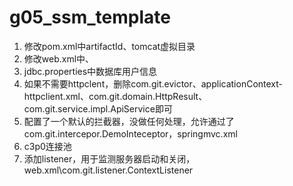 # g05_ssm_template
1. 修改pom.xml中artifactId、tomcat虚拟目录
2. 修改web.xml中<display-name>、<servlet-name>
3. jdbc.properties中数据库用户信息
4. 如果不需要httpclent，删除com.git.evictor、applicationContext-httpclient.xml、com.git.domain.HttpResult、com.git.service.impl.ApiService即可
5. 配置了一个默认的拦截器，没做任何处理，允许通过了com.git.intercepor.DemoInteceptor，springmvc.xml
6. c3p0连接池
7. 添加listener，用于监测服务器启动和关闭，web.xml\com.git.listener.ContextListener